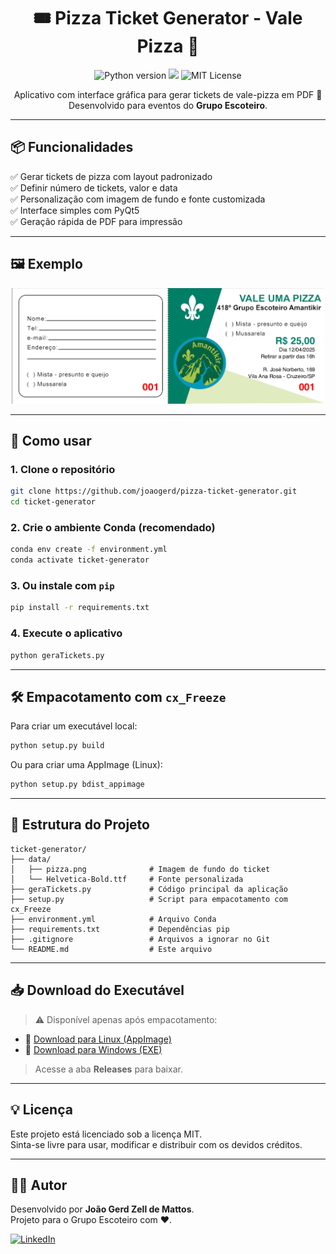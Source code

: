 <h1 align="center">🎟️ Pizza Ticket Generator - Vale Pizza 🍕</h1>

<p align="center">
  <img src="https://img.shields.io/badge/Python-3.9+-blue?logo=python" alt="Python version">
  <img src="https://img.shields.io/badge/PyQt5-GUI-green?logo=qt">
  <img src="https://img.shields.io/badge/License-MIT-yellow.svg" alt="MIT License">
</p>

<p align="center">
  Aplicativo com interface gráfica para gerar tickets de vale-pizza em PDF 🍕 <br>
  Desenvolvido para eventos do <strong>Grupo Escoteiro</strong>.
</p>

---

## 📦 Funcionalidades

✅ Gerar tickets de pizza com layout padronizado  
✅ Definir número de tickets, valor e data  
✅ Personalização com imagem de fundo e fonte customizada  
✅ Interface simples com PyQt5  
✅ Geração rápida de PDF para impressão

---

## 🖼️ Exemplo

<p align="center">
  <img src="docs/exemplo_ticket.png" alt="Exemplo do Ticket" width="500"/>
</p>

---

## 🚀 Como usar

### 1. Clone o repositório

```bash
git clone https://github.com/joaogerd/pizza-ticket-generator.git
cd ticket-generator
```

### 2. Crie o ambiente Conda (recomendado)

```bash
conda env create -f environment.yml
conda activate ticket-generator
```

### 3. Ou instale com `pip`

```bash
pip install -r requirements.txt
```

### 4. Execute o aplicativo

```bash
python geraTickets.py
```

---

## 🛠️ Empacotamento com `cx_Freeze`

Para criar um executável local:

```bash
python setup.py build
```

Ou para criar uma AppImage (Linux):

```bash
python setup.py bdist_appimage
```

---

## 📁 Estrutura do Projeto

```
ticket-generator/
├── data/
│   ├── pizza.png              # Imagem de fundo do ticket
│   └── Helvetica-Bold.ttf     # Fonte personalizada
├── geraTickets.py             # Código principal da aplicação
├── setup.py                   # Script para empacotamento com cx_Freeze
├── environment.yml            # Arquivo Conda
├── requirements.txt           # Dependências pip
├── .gitignore                 # Arquivos a ignorar no Git
└── README.md                  # Este arquivo
```

---

## 📥 Download do Executável

> ⚠️ Disponível apenas após empacotamento:

- 🔽 [Download para Linux (AppImage)](https://github.com/seu-usuario/ticket-generator/releases)
- 🔽 [Download para Windows (EXE)](https://github.com/seu-usuario/ticket-generator/releases)

> Acesse a aba **Releases** para baixar.

---

## 💡 Licença

Este projeto está licenciado sob a licença MIT.  
Sinta-se livre para usar, modificar e distribuir com os devidos créditos.

---

## 👨‍💻 Autor

Desenvolvido por **João Gerd Zell de Mattos**.  
Projeto para o Grupo Escoteiro com ❤️.

[![LinkedIn](https://img.shields.io/badge/LinkedIn-Perfil-blue?logo=linkedin)](https://www.linkedin.com/in/joaogerd/)
```

